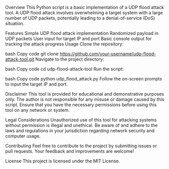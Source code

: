 Overview
This Python script is a basic implementation of a UDP flood attack tool. A UDP flood attack involves overwhelming a target system with a large number of UDP packets, potentially leading to a denial-of-service (DoS) situation.

Features
Simple UDP flood attack implementation
Randomized payload in UDP packets
User input for target IP and port
Basic console output for tracking the attack progress
Usage
Clone the repository:

bash
Copy code
git clone https://github.com/your-username/udp-flood-attack-tool.git
Navigate to the project directory:

bash
Copy code
cd udp-flood-attack-tool
Run the script:

bash
Copy code
python udp_flood_attack.py
Follow the on-screen prompts to input the target IP and port.

Disclaimer
This tool is provided for educational and demonstrative purposes only. The author is not responsible for any misuse or damage caused by this script. Ensure that you have the necessary permissions before using this tool on any network or system.

Legal Considerations
Unauthorized use of this tool for attacking systems without permission is illegal and unethical. Be aware of and adhere to the laws and regulations in your jurisdiction regarding network security and computer usage.

Contributing
Feel free to contribute to the project by submitting issues or pull requests. Your feedback and improvements are welcome!

License
This project is licensed under the MIT License.

